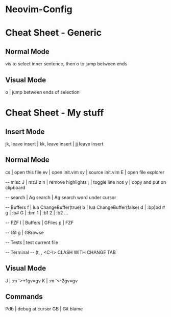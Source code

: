 # Neovim-Config

# Cheat Sheet - Generic

## Normal Mode
vis to select inner sentence, then o to jump between ends

## Visual Mode
o   |    jump between ends of selection

# Cheat Sheet - My stuff

## Insert Mode
jk, leave insert    |    kk, leave insert     |    jj leave insert

## Normal Mode
<leader>cs        |    open this file 
<leader>ev        |    open init.vim
<leader>sv        |    source init.vim
E                 |    open file explorer

-- misc
J                 |    mzJ`z
<leader>n         |    remove highlights
<leader>;         |    toggle line nos
<leader>y         |    copy and put on clipboard

-- search
<leader><c-f>     |    Ag search
<c-f>             |    Ag search word under cursor

-- Buffers
<leader>f         |    <cmd>lua ChangeBuffer(true)<CR>
<leader>b         |    <cmd>lua ChangeBuffer(false)<CR>
<leader>d         |    :bp|bd #<CR>
<leader>g         |    :b#<CR>
<leader>G         |    :bm<CR>
<leader>1         |    :b1<CR>
<leader>2         |    :b2<CR>
...

-- FZF
<leader>l         |    <cmd>Buffers<CR>
<c-p>             |    <cmd>GFiles<CR>
<leader>p         |    <cmd>FZF<CR>

-- Git
<leader><leader>g |    <cmd>GBrowse<CR>

-- Tests
<F2>              |    test current file

-- Terminal
-- (t, <Esc>, <C-\\><C-n> CLASH WITH CHANGE TAB


## Visual Mode
J    |    :m '>+1<CR>gv=gv
K    |    :m '<-2<CR>gv=gv

## Commands
Pdb  |    debug at cursor
GB   |    Git blame
